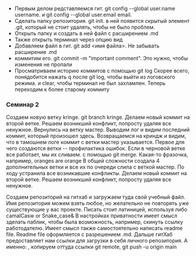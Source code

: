 * Первым делом редставляемся гит. git config --global user.name username. и git config --global user.email email. 
* Сделать папку репозитория. git init. в ней появится скрытый элемент .git, который не стоит удалять, чтобы не было проблем.
* Открыть папку и создать в ней файл с расширением .md
* Также открыть терминал через опцию вид
* Добавляем файл в гит. git add <имя файла>. Не забывать расширение .md
* коммитим его. git commit -m "important comment". Это нужно, чтобы изменения не пропали
* Просматриваем историю коммитов с помощью git log
Скорее всего, понядобится нажать q после git log, чтобы выйти из логовского режима. и clear, чтобы терминал не был захламлен.
Теперь переходим к более старому коммиту
### Семинар 2
Создаем новую ветку kringe. git branch kringe.
Делаем новый коммит на второй ветке. Решаем возникший конфликт, попросту удаляя все ненужное.
Вернулись на ветку мастер. Выводим лог и видим последний коммит, который произошел здесь. Возвращаемся на криндж и видим, что в тамошнем логе коммит с ветки мастер указывается.
Первое для чего создаются ветки -- профилактика ошибок. Если в черновой ветке все работает, мы их сливаем. с помощью git merge.
Какая-то фразочка, например, oranges are orange
В общей сложности создала 4 дополнительных ветки и все их по очереди слила с веткой мастер. По ходу устранила все возникавшие конфликты. Делаем новый коммит на второй ветке. Решаем возникший конфликт, попросту удаляя все ненужное.













Создаем репозиторий на гитхаб и загружаем туда свой учебный файл. Имя репозитория можем взять любое, но желательно не повторять уже существующие у вас проекте. Писать стоит латиницей, используя либо camalCasw or Snake_case& В настройках приватности имеет смысл зделать паблик, чтобы была возможность, например, скинуть ссылку работодателю. Имеет смысл также самостоятельно написать readme file. Readme file оформляется с разрешением .md. Дальше гитХаб предоставляет нам ссылки для загрузки в себя личного репозитория. А именно: 
, копируем оттуда ссылки git remote, 
git push -u origin main
